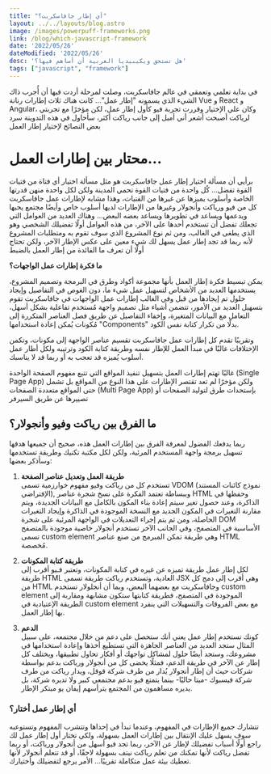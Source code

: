 ```yaml
---
title: "أي إطار جافاسكربت؟"
layout: ../../layouts/blog.astro
image: /images/powerpuff-frameworks.png
link: /blog/which-javascript-framework
date: '2022/05/26'
dateModified: '2022/05/26'
desc: 'هل تستحق ويكيبيديا العربية أن أساهم فيها؟'
tags: ["javascript", "framework"]
---
```

في بداية تعلمي وتعمقي في عالم جافاسكربت، وصلت لمرحلة أردت فيها أن أُجرب ذاك الشيء الذي يسمونه "إطار عمل"... كانت هناك ثلاث إطارات رنانة Vue و React و Angular، وكان علي الإختيار وقررت تجربة فيو كأول إطار عمل، لكن مؤخرًا مع تجربتي لرياكت أصبحت أشعر أني أميل إلى جانب رياكت أكثر، سأحاول في هذه التدوينة سرد بعض النصائح لإختيار إطار العمل

# محتار بين إطارات العمل...

برأيي أن مسألة اختيار إطار عمل جافاسكربت هو مثل مسألة اختيار أي فتاة من فتيات القوة تفضل... كُل واحدة من فتيات القوة تحمي المدينة ولكن لكل واحدة منهن قدرتها الخاصة وأسلوب يميزها عن غيرها من الفتيات، وهذا مشابه لإطارات عمل جافاسكربت كل من فيو ورياكت وأنجولار وغيرها من الإطارات لديها أسلوب خاص وأيضًا مجتمع يحبها ويدعمها ويساعد في تطويرها ويساعد بعضه البعض... وهناك العديد من العوامل التي تجعلك تفضل أن تستخدم أحدها على الآخر، من هذه العوامل أولًا تفضيلك الشخصي وهو الذي يطغى في الغالب، ومن ثم نوع المشروع الذي سوف تقوم به ومتطلبات المشروع لأنه ربما قد تجد إطار عمل يسهل لك شيء معين على عكس الإطار الآخر، ولكن تحتاج أولًا أن تعرف ما الفائدة من إطار العمل بالضبط

**ما فكرة إطارات عمل الواجهات؟**

يمكن تبسيط فكرة إطار العمل بأنها مجموعة أكواد وطرق في البرمجة وتصميم المشروع، يستخدمها العديد من الأشخاص لتسهيل عمل شيء ما، دون الغوص في التفاصيل وإيجاد حلول تم إيجادها من قبل وفي الغالب إطارات عمل الواجهات في جافاسكربت تقوم بتسهيل العديد من اﻷمور، تتضمن أشياء مثل تصميم واجهة مُستخدم تفاعلية بشكل أسهل، التعامل مع البيانات المتغيرة، وإخفاء التفاصيل عن طريق فصل العناصر المتكررة إلى مُكونات يُمكن إعادة استخدامها "Components" بدلًا من تكرار كتابة نفس الكود.

وتقريبًا تقدم كل إطارات عمل جافاسكربت تقسيم عناصر الواجهة إلى مكونات، وتكمن الإختلافات غالبًا في مبدأ العمل للإطار نفسه وطريقة كتابة الكود وترتيبه ولكل أطار عمل أسلوب يُميزه قد تعجب به أو ربما قد لا يناسبك.

غالبًا تهتم إطارات العمل بتسهيل تنفيذ المواقع التي تتبع مفهوم الصفحة الواحدة (Single Page App) ولكن مؤخرًا لم تعد تقتصر الإطارات على هذا النوع من المواقع بل تشمل حتى المواقع متعددة الصفحات (Multi Page App) بإستحداث طرق لتوليد الصفحات أو تصييرها عن طريق السيرفر

## ما الفرق بين رياكت وفيو وأنجولار؟

ربما يدفعك الفضول لمعرفة الفرق بين إطارات العمل هذه، صحيح أن جميعها هدفها تسهيل برمجة واجهة المستخدم المرئية، ولكن لكل مكتبة تكنيك وطريقة تستخدمها وسأذكر بعضها:

1. **طريقة العمل وتعديل عناصر الصفحة**<br/>
تستخدم كل من رياكت وفيو مفهوم خوارزمية تسمى VDOM (نموذج كائنات المستند الإفتراضي), وببساطة تعتمد الفكرة على نسخ شجرة عناصر HTML وحفظها في الذاكرة، وعند حصول تغير سيتم إعادة بناء المكون بالكامل مع البيانات الجديدة، ويتم مقارنة التغيرات في المكون الجديد مع النسخة الموجودة في الذاكرة وإيجاد التغيرات الحاصلة، ومن ثم يتم إجراء التعديلات في الواجهة المرئية على شجرة DOM الأساسية في المتصفح، وفي الجانب الآخر تستخدم أنجولار خاصية موجودة بالمتصفح تسمى custom element وهي طريقة تمكن المبرمج من صنع عناصر HTML مُخصصة.

2. **طريقة كتابة المكونات**<br/>
لكل إطار عمل طريقة تميزه عن غيره في كتابة المكونات، وتعتبر فـيو أقرب إلى طريقة HTML العادية، وتستخدم رياكت طريقة تسمى JSX وهي أقرب إلى دمج كل من HTML وجافاسكربت مع بعضهما البعض، وبما أن أنجلولار تستخدم custom element الموجودة في المتصفح، فطريقة كتابتها ستكون مشابهة ومقاربة إلى الطريقة الإعتيادية في custom element مع بعض الفروقات والتسهيلات التي ينفرد بها إطار العمل.

3. **الدعم**<br/>
كونك تستخدم إطار عمل يعني أنك ستحصل على دعم من خلال مجتمعه، على سبيل المثال ستجد العديد من العناصر الجاهزة التي تستطيع أخذها وإعادة استخدامها في مشروعك، وستجد أيضًا حلول لمشاكل تواجهك أو أفكار تحاول تطبيقها، ويختلف كل إطار عن الآخر في طريقة الدعم، فمثلًا يحضى كل من أنجولار ورياكت بدعم بواسطة شركات حيث أن إطار أنجولار يُدار من طرف شركة قوقل، ويدار رياكت من طرف شركة فيسبوك -ميتا حاليًا- بينما يتمتع فيو بدعم مجتمعي كبير ولا تديره شركة، بل يديره مساهمون من المجتمع يترأسهم إيفان يو مبتكر الإطار.

### أي إطار عمل أختار؟
تتشارك جميع الإطارات في المفهوم، وعندما تبدأ في إحداها وتتشرب المفهوم وتستوعبه سوف يسهل عليك الإنتقال بين إطارات العمل بسهولة، ولكي تختار أول إطار عمل لك راجع أولًا أسباب تفضيلك لإطار عن الآخر، ربما تجد فيو أسهل من أنجولار ورياكت، أو ربما تفضل رياكت لأنها تمكنك من تعلم رياكت نيتف بسهولة لاحقًا، أو قد تتعلم أنجولار لأنها تعطيك بيئة عمل متكاملة تقريبًا... الأمر يرجع لتفضيلك وأختيارك.